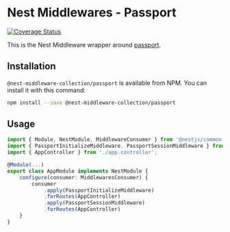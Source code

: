 # Nest Middlewares - Passport

[![Coverage Status](https://coveralls.io/repos/github/asheliahut/nest-middlewares/badge.svg?branch=master)](https://coveralls.io/github/asheliahut/nest-middlewares?branch=master)

This is the Nest Middleware wrapper around [passport](http://www.npmjs.com/package/passport).

## Installation

`@nest-middleware-collection/passport` is available from NPM. You can install it with this command:

```sh
npm install --save @nest-middleware-collection/passport
```

## Usage

```ts
import { Module, NestModule, MiddlewareConsumer } from '@nestjs/common';
import { PassportInitializeMiddleware, PassportSessionMiddleware } from '@nest-middleware-collection/passport';
import { AppController } from './app.controller';

@Module(...)
export class AppModule implements NestModule {
    configure(consumer: MiddlewaresConsumer) {
        consumer
        	.apply(PassportInitializeMiddleware)
        	.forRoutes(AppController)
        	.apply(PassportSessionMiddleware)
        	.forRoutes(AppController)
    }
}
```

